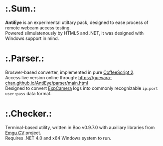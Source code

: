 # :.Sum.:
__AntiEye__ is an experimental utiltary pack, designed to ease process of remote webcam access testing.  
Powered silmulatenously by HTML5 and .NET, it was designed with Windows support in mind.

# :.Parser.:
Broswer-based converter, implemented in pure [CoffeeScript 2](https://coffeescript.org/v2/).  
Access live version online through: https://guevara-chan.github.io/AntiEye/parser/main.html  
Designed to convert [ExpCamera](https://github.com/d38k8/expcamera) logs into commonly recognizable `ip:port user:pass` data format.

# :.Checker.:
Terminal-based utility, written in Boo v0.9.7.0 with auxiliary libraries from [Emgu CV](www.emgu.com) project.   
Requires .NET 4.0 and x64 Windows system to run.
